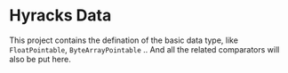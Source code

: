# Hyracks Data

This project contains the defination of the basic data type, like `FloatPointable`, `ByteArrayPointable` .. 
And all the related comparators will also be put here.
